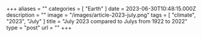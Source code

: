+++
aliases = ""
categories = [ "Earth" ]
date = 2023-06-30T10:48:15.000Z
description = ""
image = "/images/article-2023-july.png"
tags = [ "climate", "2023", "July" ]
title = "July 2023 compared to Julys from 1922 to 2022"
type = "post"
url = ""
+++

